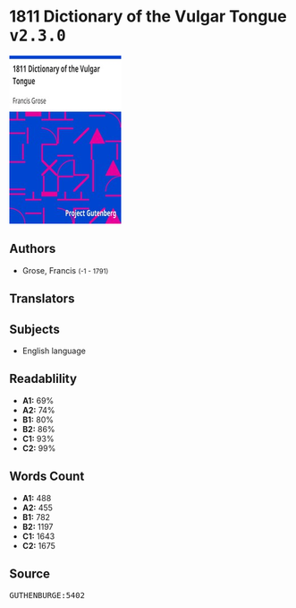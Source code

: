# 1811 Dictionary of the Vulgar Tongue <kbd>v2.3.0</kbd>

![](./cover.medium.jpg "")

## Authors


 - Grose, Francis <small>(-1 - 1791)</small>

## Translators



## Subjects


 - English language

## Readablility


 - **A1:** 69%
 - **A2:** 74%
 - **B1:** 80%
 - **B2:** 86%
 - **C1:** 93%
 - **C2:** 99%

## Words Count


 - **A1:** 488
 - **A2:** 455
 - **B1:** 782
 - **B2:** 1197
 - **C1:** 1643
 - **C2:** 1675

## Source


<kbd>GUTHENBURGE:5402</kbd>
